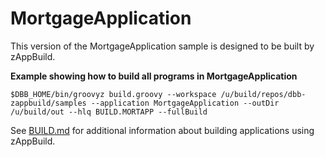 # MortgageApplication
This version of the MortgageApplication sample is designed to be built by zAppBuild. 

**Example showing how to build all programs in MortgageApplication**
```
$DBB_HOME/bin/groovyz build.groovy --workspace /u/build/repos/dbb-zappbuild/samples --application MortgageApplication --outDir /u/build/out --hlq BUILD.MORTAPP --fullBuild
```
See [BUILD.md]({{config.repo_url}}/blob/main/BUILD.md) for additional information about building applications using zAppBuild.
